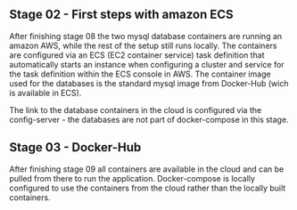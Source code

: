 ## Stage 02 - First steps with amazon ECS

After finishing stage 08 the two mysql database containers are running an amazon AWS, while the rest of the setup still runs locally. The containers are configured via an ECS (EC2 container service) task definition that automatically starts an instance when configuring a cluster and service for the task definition within the ECS console in AWS. The container image used for the databases is the standard mysql image from Docker-Hub (wich is available in ECS).

The link to the database containers in the cloud is configured via the config-server - the databases are not part of docker-compose in this stage.

## Stage 03 - Docker-Hub 

After finishing stage 09 all containers are available in the cloud and can be pulled from there to run the application. Docker-compose is locally configured to use the containers from the cloud rather than the locally built containers.

